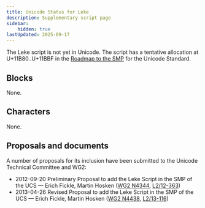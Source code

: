 ```yaml
---
title: Unicode Status for Leke
description: Supplementary script page
sidebar:
    hidden: true
lastUpdated: 2025-09-17
---
```


The Leke script is not yet in Unicode. The script has a tentative allocation at U+11B80..U+11BBF in the [Roadmap to the SMP](http://www.unicode.org/roadmaps/smp/) for the Unicode Standard.

## Blocks

None.

## Characters

None.

## Proposals and documents

A number of proposals for its inclusion have been submitted to the Unicode Technical Committee and WG2:
- 2012-09-20 Preliminary Proposal to add the Leke Script in the SMP of the UCS — Erich Fickle, Martin Hosken ([WG2 N4344](https://www.unicode.org/wg2/docs/n4344.pdf), [L2/12-363](http://www.unicode.org/cgi-bin/GetMatchingDocs.pl?L2/12-363))
- 2013-04-26 Revised Proposal to add the Leke Script in the SMP of the UCS — Erich Fickle, Martin Hosken ([WG2 N4438](https://www.unicode.org/wg2/docs/n4438.pdf), [L2/13-116](http://www.unicode.org/cgi-bin/GetMatchingDocs.pl?L2/13-116))
